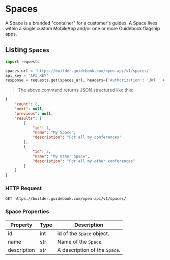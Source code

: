 # Spaces

A Space is a branded "container" for a customer's guides. A Space lives within a single custom MobileApp and/or one or more Guidebook flagship apps.

## Listing `Spaces`

```python
import requests

spaces_url = 'https://builder.guidebook.com/open-api/v1/spaces/'
api_key = 'API_KEY'
response = requests.get(spaces_url, headers={'Authorization': 'JWT ' + api_key}).json()
```

> The above command returns JSON structured like this:

```json
{
    "count": 2,
    "next": null,
    "previous": null,
    "results": [
        {
            "id": 1,
            "name": "My Space",
            "description": "For all my conferences"
        },
        {
            "id": 2,
            "name": "My Other Space",
            "description": "For all my other conferences"
        }
    ]
}
```

### HTTP Request

`GET https://builder.guidebook.com/open-api/v1/spaces/`

### Space Properties

Property           | Type        | Description
---------          | --------    | --------
id                 | int         | id of the `Space` object.
name               | str         | Name of the `Space`.
description        | str         | A description of the `Space`.